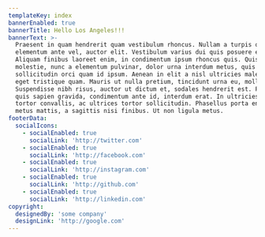 ```yaml
---
templateKey: index
bannerEnabled: true
bannerTitle: Hello Los Angeles!!!
bannerText: >-
  Praesent in quam hendrerit quam vestibulum rhoncus. Nullam a turpis ornare,
  elementum ante vel, auctor elit. Vestibulum varius dui quis posuere euismod.
  Aliquam finibus laoreet enim, in condimentum ipsum rhoncus quis. Quisque
  molestie, nunc a elementum pulvinar, dolor urna interdum metus, quis
  sollicitudin orci quam id ipsum. Aenean in elit a nisl ultricies malesuada
  eget tristique quam. Mauris ut nulla pretium, tincidunt urna eu, mollis diam.
  Suspendisse nibh risus, auctor ut dictum et, sodales hendrerit est. Phasellus
  quis sapien gravida, condimentum ante id, interdum erat. In ultricies diam in
  tortor convallis, ac ultrices tortor sollicitudin. Phasellus porta enim et
  metus mattis, a sagittis nisi finibus. Ut non ligula metus.
footerData:
  socialIcons:
    - socialEnabled: true
      socialLink: 'http://twitter.com'
    - socialEnabled: true
      socialLink: 'http://facebook.com'
    - socialEnabled: true
      socialLink: 'http://instagram.com'
    - socialEnabled: true
      socialLink: 'http://github.com'
    - socialEnabled: true
      socialLink: 'http://linkedin.com'
copyright:
  designedBy: 'some company'
  designLink: 'http://google.com'
---
```


